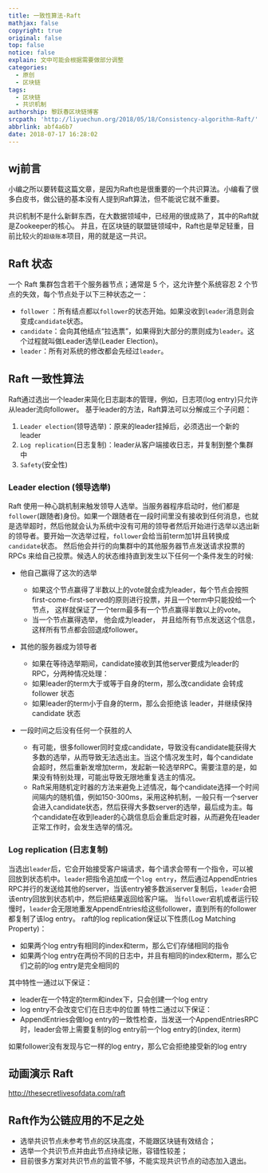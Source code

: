 ```yaml
---
title: 一致性算法-Raft
mathjax: false
copyright: true
original: false
top: false
notice: false
explain: 文中可能会根据需要做部分调整
categories:
  - 原创
  - 区块链
tags:
  - 区块链
  - 共识机制
authorship: 黎跃春区块链博客
srcpath: 'http://liyuechun.org/2018/05/18/Consistency-algorithm-Raft/'
abbrlink: abf4a6b7
date: 2018-07-17 16:28:02
---
```

## wj前言
小编之所以要转载这篇文章，是因为Raft也是很重要的一个共识算法。小编看了很多白皮书，做公链的基本没有人提到Raft算法，但不能说它就不重要。
<!--more-->
共识机制不是什么新鲜东西，在大数据领域中，已经用的很成熟了，其中的Raft就是Zookeeper的核心。
并且，在区块链的联盟链领域中，Raft也是举足轻重，目前比较火的`超级账本`项目，用的就是这一共识。

## Raft 状态
一个 Raft 集群包含若干个服务器节点；通常是 5 个，这允许整个系统容忍 2 个节点的失效，每个节点处于以下三种状态之一：
* `follower` ：所有结点都以`follower`的状态开始。如果没收到`leader`消息则会变成`candidate`状态。
* `candidate`：会向其他结点“拉选票”，如果得到大部分的票则成为`leader`。这个过程就叫做Leader选举(Leader Election)。
* `leader`：所有对系统的修改都会先经过`leader`。

## Raft 一致性算法
Raft通过选出一个leader来简化日志副本的管理，例如，日志项(log entry)只允许从leader流向follower。
基于leader的方法，Raft算法可以分解成三个子问题：
1. `Leader election`(领导选举)：原来的leader挂掉后，必须选出一个新的leader
2. `Log replication`(日志复制)：leader从客户端接收日志，并复制到整个集群中
3. `Safety`(安全性)

### Leader election (领导选举)
Raft 使用一种心跳机制来触发领导人选举。当服务器程序启动时，他们都是`follower`(跟随者)身份。如果一个跟随者在一段时间里没有接收到任何消息，也就是选举超时，然后他就会认为系统中没有可用的领导者然后开始进行选举以选出新的领导者。要开始一次选举过程，`follower`会给当前term加1并且转换成`candidate`状态。
然后他会并行的向集群中的其他服务器节点发送请求投票的 RPCs 来给自己投票。候选人的状态维持直到发生以下任何一个条件发生的时候:

* 他自己赢得了这次的选举
	* 如果这个节点赢得了半数以上的vote就会成为leader，每个节点会按照first-come-first-served的原则进行投票，并且一个term中只能投给一个节点， 这样就保证了一个term最多有一个节点赢得半数以上的vote。
	* 当一个节点赢得选举， 他会成为leader， 并且给所有节点发送这个信息， 这样所有节点都会回退成follower。

* 其他的服务器成为领导者
	* 如果在等待选举期间，candidate接收到其他server要成为leader的RPC，分两种情况处理：
	* 如果leader的term大于或等于自身的term，那么改candidate 会转成follower 状态
	* 如果leader的term小于自身的term，那么会拒绝该 leader，并继续保持candidate 状态

* 一段时间之后没有任何一个获胜的人
	* 有可能，很多follower同时变成candidate，导致没有candidate能获得大多数的选举，从而导致无法选出主。当这个情况发生时，每个candidate会超时，然后重新发增加term，发起新一轮选举RPC。需要注意的是，如果没有特别处理，可能出导致无限地重复选主的情况。
	* Raft采用随机定时器的方法来避免上述情况，每个candidate选择一个时间间隔内的随机值，例如150-300ms，采用这种机制，一般只有一个server会进入candidate状态，然后获得大多数server的选举，最后成为主。每个candidate在收到leader的心跳信息后会重启定时器，从而避免在leader正常工作时，会发生选举的情况。

### Log replication (日志复制)
当选出`leader`后，它会开始接受客户端请求，每个请求会带有一个指令，可以被回放到状态机中。`leader`把指令追加成一个`log entry`，然后通过AppendEntries RPC并行的发送给其他的server，当该entry被多数派server复制后，`leader`会把该entry回放到状态机中，然后把结果返回给客户端。
当`follower`宕机或者运行较慢时，`leader`会无限地重发AppendEntries给这些follower，直到所有的follower都复制了该log entry。
raft的log replication保证以下性质(Log Matching Property)：
* 如果两个log entry有相同的index和term，那么它们存储相同的指令
* 如果两个log entry在两份不同的日志中，并且有相同的index和term，那么它们之前的log entry是完全相同的

其中特性一通过以下保证：
* leader在一个特定的term和index下，只会创建一个log entry
* log entry不会改变它们在日志中的位置
特性二通过以下保证：
* AppendEntries会做log entry的一致性检查，当发送一个AppendEntriesRPC时，leader会带上需要复制的log entry前一个log entry的(index, iterm)

如果follower没有发现与它一样的log entry，那么它会拒绝接受新的log entry 

## 动画演示 Raft
http://thesecretlivesofdata.com/raft

## Raft作为公链应用的不足之处
* 选举共识节点未参考节点的区块高度，不能跟区块链有效结合；
* 选举一个共识节点并由此节点持续记账，容错性较差；
* 目前很多方案对共识节点的监管不够，不能实现共识节点的动态加入退出。

